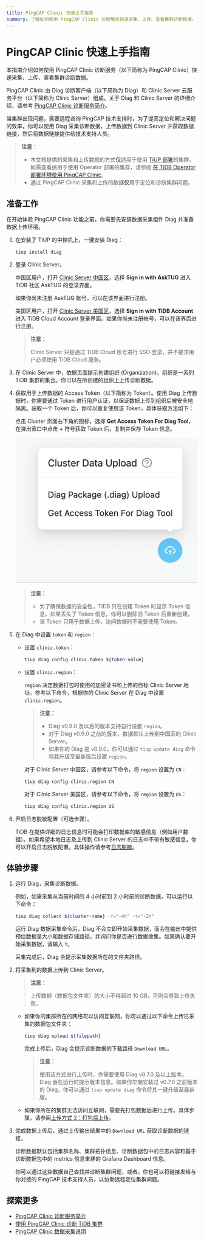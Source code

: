 ```yaml
---
title: PingCAP Clinic 快速上手指南
summary: 了解如何使用 PingCAP Clinic 诊断服务快速采集、上传、查看集群诊断数据。
---
```


# PingCAP Clinic 快速上手指南

本指南介绍如何使用 PingCAP Clinic 诊断服务（以下简称为 PingCAP Clinic）快速采集、上传、查看集群诊断数据。

PingCAP Clinic 由 Diag 诊断客户端（以下简称为 Diag）和 Clinic Server 云服务平台（以下简称为 Clinic Server）组成。关于 Diag 和 Clinic Server 的详细介绍，请参考 [PingCAP Clinic 诊断服务简介](/clinic/clinic-introduction.md)。

当集群出现问题，需要远程咨询 PingCAP 技术支持时，为了提高定位和解决问题的效率，你可以使用 Diag 采集诊断数据，上传数据到 Clinic Server 并获取数据链接，然后将数据链接提供给技术支持人员。

> **注意：**
>
> - 本文档提供的采集和上传数据的方式**仅**适用于使用 [TiUP 部署](/production-deployment-using-tiup.md)的集群。如需查看适用于使用 Operator 部署的集群，请参阅 [在 TiDB Operator 部署环境使用 PingCAP Clinic](https://docs.pingcap.com/zh/tidb-in-kubernetes/stable/clinic-user-guide)。
> - 通过 PingCAP Clinic 采集和上传的数据**仅**用于定位和诊断集群问题。

## 准备工作

在开始体验 PingCAP Clinic 功能之前，你需要先安装数据采集组件 Diag 并准备数据上传环境。

1. 在安装了 TiUP 的中控机上，一键安装 Diag：

    ```bash
    tiup install diag
    ```

2. 登录 Clinic Server。

    <SimpleTab>
    <div label="Clinic Server 中国区">

    中国区用户，打开 [Clinic Server 中国区](https://clinic.pingcap.com.cn)，选择 **Sign in with AskTUG** 进入 TiDB 社区 AskTUG 的登录界面。

    如果你尚未注册 AskTUG 帐号，可以在该界面进行注册。

    </div>

    <div label="Clinic Server 美国区">

    美国区用户，打开 [Clinic Server 美国区](https://clinic.pingcap.com)，选择 **Sign in with TiDB Account** 进入 TiDB Cloud Account 登录界面。如果你尚未注册帐号，可以在该界面进行注册。

    > **注意：**
    >
    > Clinic Server 只是通过 TiDB Cloud 账号进行 SSO 登录，并不要求用户必须使用 TiDB Cloud 服务。

    </div>
    </SimpleTab>

3. 在 Clinic Server 中，依据页面提示创建组织 (Organization)。组织是一系列 TiDB 集群的集合。你可以在所创建的组织上上传诊断数据。

4. 获取用于上传数据的 Access Token（以下简称为 Token）。使用 Diag 上传数据时，你需要通过 Token 进行用户认证，以保证数据上传到组织后被安全地隔离。获取一个 Token 后，你可以重复使用该 Token，具体获取方法如下：

    点击 Cluster 页面右下角的图标，选择 **Get Access Token For Diag Tool**，在弹出窗口中点击 **+** 符号获取 Token 后，复制并保存 Token 信息。

    ![Token 示例](/media/clinic-get-token.png)

    > **注意：**
    >
    > - 为了确保数据的安全性，TiDB 只在创建 Token 时显示 Token 信息。如果丢失了 Token 信息，你可以删除旧 Token 后重新创建。
    > - 该 Token 只用于数据上传，访问数据时不需要使用 Token。

5. 在 Diag 中设置 `token` 和 `region`：

    - 设置 `clinic.token`：

        ```bash
        tiup diag config clinic.token ${token-value}
        ```

    - 设置 `clinic.region`：

        `region` 决定数据打包时使用的加密证书和上传的目标 Clinic Server 地址。参考以下命令，根据你的 Clinic Server 在 Diag 中设置 `clinic.region`。

        > **注意：**
        >
        > - Diag v0.9.0 及以后的版本支持自行设置 `region`。
        > - 对于 Diag v0.9.0 之前的版本，数据默认上传到中国区的 Clinic Server。
        > - 如果你的 Diag 是 v0.9.0，你可以通过 `tiup update diag` 命令将其升级至最新版后设置 `region`。

        <SimpleTab>
        <div label="Clinic Server 中国区">

        对于 Clinic Server 中国区，请参考以下命令，将 `region` 设置为 `CN`：

        ```bash
        tiup diag config clinic.region CN
        ```

        </div>

        <div label="Clinic Server 美国区">

        对于 Clinic Server 美国区，请参考以下命令，将 `region` 设置为 `US`：

        ```bash
        tiup diag config clinic.region US
        ```

        </div>
        </SimpleTab>

6. 开启日志脱敏配置（可选步骤）。

    TiDB 在提供详细的日志信息时可能会打印数据库的敏感信息（例如用户数据）。如果希望本地日志及上传到 Clinic Server 的日志中不带有敏感信息，你可以开启日志脱敏配置。具体操作请参考[日志脱敏](/log-redaction.md#tidb-组件日志脱敏)。

## 体验步骤

1. 运行 Diag，采集诊断数据。

    例如，如需采集从当前时间的 4 小时前到 2 小时前的诊断数据，可以运行以下命令：

    ```bash
    tiup diag collect ${cluster-name} -f="-4h" -t="-2h"
    ```

    运行 Diag 数据采集命令后，Diag 不会立即开始采集数据，而会在输出中提供预估数据量大小和数据存储路径，并询问你是否进行数据收集。如果确认要开始采集数据，请输入 `Y`。

    采集完成后，Diag 会提示采集数据所在的文件夹路径。

2. 将采集到的数据上传到 Clinic Server。

    > **注意：**
    >
    > 上传数据（数据包文件夹）的大小不得超过 10 GB，否则会导致上传失败。

    - 如果你的集群所在的网络可以访问互联网，你可以通过以下命令上传已采集的数据包文件夹：

        ```bash
        tiup diag upload ${filepath}
        ```

        完成上传后，Diag 会提示诊断数据的下载路径 `Download URL`。

        > **注意：**
        >
        > 使用该方式进行上传时，你需要使用 Diag v0.7.0 及以上版本。Diag 会在运行时提示版本信息。如果你早期安装过 v0.7.0 之前版本的 Diag，你可以通过 `tiup update diag` 命令将其一键升级至最新版。

    - 如果你所在的集群无法访问互联网，需要先打包数据后进行上传。具体步骤，请参阅[上传方式 2：打包后上传](/clinic/clinic-user-guide-for-tiup.md#方式-2打包后上传)。

3. 完成数据上传后，通过上传输出结果中的 `Download URL` 获取诊断数据的链接。

    诊断数据默认包括集群名称、集群拓扑信息、诊断数据包中的日志内容和基于诊断数据包中的 metrics 信息重建的 Grafana Dashboard 信息。

    你可以通过这些数据自己查找并诊断集群问题，或者，你也可以将链接发给与你对接的 PingCAP 技术支持人员，以协助远程定位集群问题。

## 探索更多

- [PingCAP Clinic 诊断服务简介](/clinic/clinic-introduction.md)
- [使用 PingCAP Clinic 诊断 TiDB 集群](/clinic/clinic-user-guide-for-tiup.md)
- [PingCAP Clinic 数据采集说明](/clinic/clinic-data-instruction-for-tiup.md)
